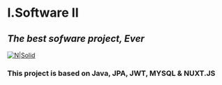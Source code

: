 # I.Software II

## _The best sofware project, Ever_

[![N|Solid](https://i.imgur.com/XAhPSHn.png)](https://uis.edu.co)

### This project is based on  Java, JPA, JWT, MYSQL & NUXT.JS
